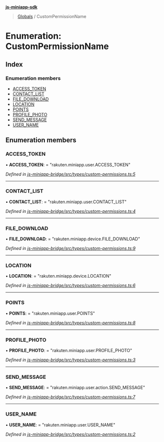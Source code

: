 **[js-miniapp-sdk](../README.md)**

> [Globals](../README.md) / CustomPermissionName

# Enumeration: CustomPermissionName

## Index

### Enumeration members

* [ACCESS\_TOKEN](custompermissionname.md#access_token)
* [CONTACT\_LIST](custompermissionname.md#contact_list)
* [FILE\_DOWNLOAD](custompermissionname.md#file_download)
* [LOCATION](custompermissionname.md#location)
* [POINTS](custompermissionname.md#points)
* [PROFILE\_PHOTO](custompermissionname.md#profile_photo)
* [SEND\_MESSAGE](custompermissionname.md#send_message)
* [USER\_NAME](custompermissionname.md#user_name)

## Enumeration members

### ACCESS\_TOKEN

•  **ACCESS\_TOKEN**:  = "rakuten.miniapp.user.ACCESS\_TOKEN"

*Defined in [js-miniapp-bridge/src/types/custom-permissions.ts:5](https://github.com/rakutentech/js-miniapp/blob/cac19e7/js-miniapp-bridge/src/types/custom-permissions.ts#L5)*

___

### CONTACT\_LIST

•  **CONTACT\_LIST**:  = "rakuten.miniapp.user.CONTACT\_LIST"

*Defined in [js-miniapp-bridge/src/types/custom-permissions.ts:4](https://github.com/rakutentech/js-miniapp/blob/cac19e7/js-miniapp-bridge/src/types/custom-permissions.ts#L4)*

___

### FILE\_DOWNLOAD

•  **FILE\_DOWNLOAD**:  = "rakuten.miniapp.device.FILE\_DOWNLOAD"

*Defined in [js-miniapp-bridge/src/types/custom-permissions.ts:9](https://github.com/rakutentech/js-miniapp/blob/cac19e7/js-miniapp-bridge/src/types/custom-permissions.ts#L9)*

___

### LOCATION

•  **LOCATION**:  = "rakuten.miniapp.device.LOCATION"

*Defined in [js-miniapp-bridge/src/types/custom-permissions.ts:6](https://github.com/rakutentech/js-miniapp/blob/cac19e7/js-miniapp-bridge/src/types/custom-permissions.ts#L6)*

___

### POINTS

•  **POINTS**:  = "rakuten.miniapp.user.POINTS"

*Defined in [js-miniapp-bridge/src/types/custom-permissions.ts:8](https://github.com/rakutentech/js-miniapp/blob/cac19e7/js-miniapp-bridge/src/types/custom-permissions.ts#L8)*

___

### PROFILE\_PHOTO

•  **PROFILE\_PHOTO**:  = "rakuten.miniapp.user.PROFILE\_PHOTO"

*Defined in [js-miniapp-bridge/src/types/custom-permissions.ts:3](https://github.com/rakutentech/js-miniapp/blob/cac19e7/js-miniapp-bridge/src/types/custom-permissions.ts#L3)*

___

### SEND\_MESSAGE

•  **SEND\_MESSAGE**:  = "rakuten.miniapp.user.action.SEND\_MESSAGE"

*Defined in [js-miniapp-bridge/src/types/custom-permissions.ts:7](https://github.com/rakutentech/js-miniapp/blob/cac19e7/js-miniapp-bridge/src/types/custom-permissions.ts#L7)*

___

### USER\_NAME

•  **USER\_NAME**:  = "rakuten.miniapp.user.USER\_NAME"

*Defined in [js-miniapp-bridge/src/types/custom-permissions.ts:2](https://github.com/rakutentech/js-miniapp/blob/cac19e7/js-miniapp-bridge/src/types/custom-permissions.ts#L2)*
